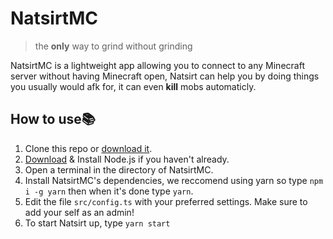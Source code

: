 # NatsirtMC
> the **only** way to grind without grinding

NatsirtMC is a lightweight app allowing you to connect to any Minecraft server without having Minecraft open, Natsirt can help you by doing things you usually would afk for, it can even **kill** mobs automaticly.

## How to use📚
1. Clone this repo or [download it](https://github.com/twisttaan/NatsirtMC/archive/refs/heads/main.zip).
2. [Download](https://nodejs.org/en/) & Install Node.js if you haven't already.
3. Open a terminal in the directory of NatsirtMC.
4. Install NatsirtMC's dependencies, we reccomend using yarn so type `npm i -g yarn` then when it's done type `yarn`.
5. Edit the file `src/config.ts` with your preferred settings. Make sure to add your self as an admin!
6. To start Natsirt up, type `yarn start`